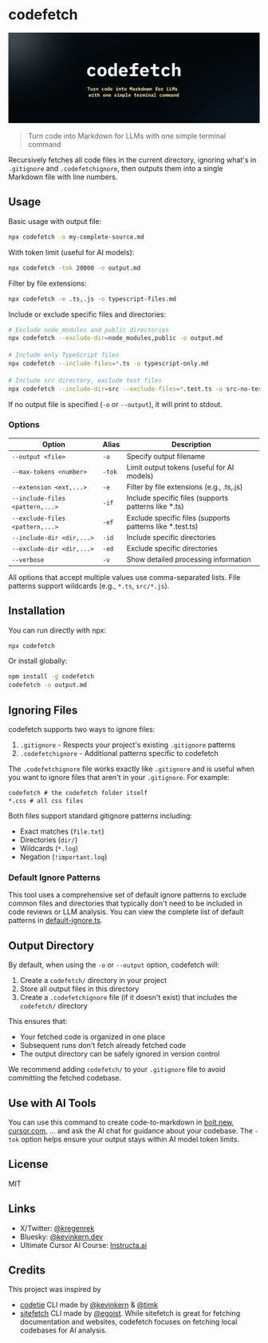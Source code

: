 # codefetch

![Codefetch Cover](/public/cover.png)

>Turn code into Markdown for LLMs with one simple terminal command



Recursively fetches all code files in the current directory, ignoring what's in `.gitignore` and `.codefetchignore`, then outputs them into a single Markdown file with line numbers.

## Usage

Basic usage with output file:
```bash
npx codefetch -o my-complete-source.md
```

With token limit (useful for AI models):
```bash
npx codefetch -tok 20000 -o output.md
```

Filter by file extensions:
```bash
npx codefetch -e .ts,.js -o typescript-files.md
```

Include or exclude specific files and directories:
```bash
# Exclude node_modules and public directories
npx codefetch --exclude-dir=node_modules,public -o output.md

# Include only TypeScript files
npx codefetch --include-files=*.ts -o typescript-only.md

# Include src directory, exclude test files
npx codefetch --include-dir=src --exclude-files=*.test.ts -o src-no-tests.md
```

If no output file is specified (`-o` or `--output`), it will print to stdout.

### Options

| Option | Alias | Description |
|--------|-------|-------------|
| `--output <file>` | `-o` | Specify output filename |
| `--max-tokens <number>` | `-tok` | Limit output tokens (useful for AI models) |
| `--extension <ext,...>` | `-e` | Filter by file extensions (e.g., .ts,.js) |
| `--include-files <pattern,...>` | `-if` | Include specific files (supports patterns like *.ts) |
| `--exclude-files <pattern,...>` | `-ef` | Exclude specific files (supports patterns like *.test.ts) |
| `--include-dir <dir,...>` | `-id` | Include specific directories |
| `--exclude-dir <dir,...>` | `-ed` | Exclude specific directories |
| `--verbose` | `-v` | Show detailed processing information |

All options that accept multiple values use comma-separated lists. File patterns support wildcards (e.g., `*.ts`, `src/*.js`).

## Installation

You can run directly with npx:
```bash
npx codefetch
```

Or install globally:
```bash
npm install -g codefetch
codefetch -o output.md
```

## Ignoring Files

codefetch supports two ways to ignore files:

1. `.gitignore` - Respects your project's existing `.gitignore` patterns
2. `.codefetchignore` - Additional patterns specific to codefetch

The `.codefetchignore` file works exactly like `.gitignore` and is useful when you want to ignore files that aren't in your `.gitignore`. For example:

```gitignore
codefetch # the codefetch folder itself
*.css # all css files
```

Both files support standard gitignore patterns including:
- Exact matches (`file.txt`)
- Directories (`dir/`)
- Wildcards (`*.log`)
- Negation (`!important.log`)


### Default Ignore Patterns

This tool uses a comprehensive set of default ignore patterns to exclude common files and directories that typically don't need to be included in code reviews or LLM analysis. You can view the complete list of default patterns in [default-ignore.ts](src/default-ignore.ts).

## Output Directory

By default, when using the `-o` or `--output` option, codefetch will:
1. Create a `codefetch/` directory in your project
2. Store all output files in this directory
3. Create a `.codefetchignore` file (if it doesn't exist) that includes the `codefetch/` directory

This ensures that:
- Your fetched code is organized in one place
- Subsequent runs don't fetch already fetched code
- The output directory can be safely ignored in version control

We recommend adding `codefetch/` to your `.gitignore` file to avoid committing the fetched codebase. 


## Use with AI Tools

You can use this command to create code-to-markdown in [bolt.new](https://bolt.new), [cursor.com](https://cursor.com), ... and ask the AI chat for guidance about your codebase. The `-tok` option helps ensure your output stays within AI model token limits.

## License

MIT 


## Links

- X/Twitter: [@kregenrek](https://x.com/kregenrek)
- Bluesky: [@kevinkern.dev](https://bsky.app/profile/kevinkern.dev)
- Ultimate Cursor AI Course: [Instructa.ai](https://www.instructa.ai/en/cursor-ai)

## Credits

This project was inspired by 

* [codetie](https://github.com/codetie-ai/codetie) CLI made by [@kevinkern](https://github.com/regenrek) & [@timk](https://github.com/KerneggerTim)
* [sitefetch](https://github.com/egoist/sitefetch) CLI made by [@egoist](https://github.com/egoist). While sitefetch is great for fetching documentation and websites, codefetch focuses on fetching local codebases for AI analysis.